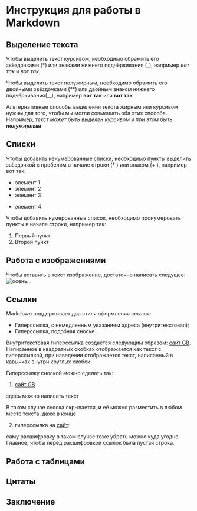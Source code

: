 # Инструкция для работы в Markdown

## Выделение текста

Чтобы выделить текст курсивом, необходимо обрамить его звёздочками (*) или знаками нижнего подчёркивания (_), например *вот так* и _вот так_.

Чтобы выделить текст полужирным, необходимо обрамить его двойными звёздочками (**) или двойным знаком нижнего подчёркивания(__), например **вот так** или __вот так__

Альтернативные способы выделения текста жирным или курсивом нужны для того, чтобы мы могли совмещать оба этих способа. Например, _текст может быть выделен курсивом и при этом быть **полужирным**_

## Списки
Чтобы добавить ненумерованные списки, необходимо пункты выделить звёздочкой с пробелом в начале строки (* ) или знаком (+ ), например вот так:
* элемент 1
* элемент 2
* элемент 3
+ элемент 4

Чтобы добавить нумерованные список, необходимо пронумеровать пункты в начале строки, например так:
1. Первый пункт
2. Второй пункт

## Работа с изображениями

Чтобы вставить в текст изображение, достаточно написать следущее:
![осень...](%D1%84%D0%BE%D1%82%D0%BA%D0%B0.JPG)

## Ссылки

Markdown поддерживает два стиля оформления ссылок:

* Гиперссылка, с немедленным указанием адреса (внутритекстовая);
* Гиперссылка, подобная сноске.

Внутритекстовая гиперссылка создаётся следующим образом: [сайт GB](https://gb.ru/ "Geek Brains"). Написанное в квадратных скобках отображается как текст с гиперссылкой, при наведении отображается текст, написанный в кавычках внутри круглых скобок.

Гиперссылку сноской можно сделать так:
1. [сайт GB][1]

здесь можно написать текст

В таком случае сноска скрывается, и её можно разместить в любом месте текста, даже в конце

2. гиперссылка на [сайт]:

саму расшифровку в таком случае тоже убрать можно куда угодно. Главное, чтобы перед расшифровкой ссылок была пустая строка.

[1]: https://gb.ru/ "подсказка"
[сайт]: https://gb.ru/ "опять же подсказка"


## Работа с таблицами

## Цитаты

## Заключение